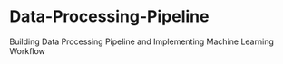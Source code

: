 # Data-Processing-Pipeline
Building Data Processing Pipeline and Implementing Machine Learning Workflow
